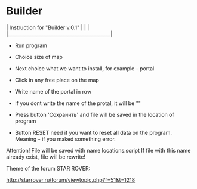 # Builder

|      Instruction for "Builder v.0.1"      |
|  	                                        |
|___________________________________________|

- Run program
- Choice size of map



- Next choice what we want to install, for example - portal
- Click in any free place on the map
- Write name of the portal in row
- If you dont write the name of the protal, it will be ""
- Press button 'Сохранить' and file will be saved in the location of program 


- Button RESET need if you want to reset all data on the program. Meaning - if you maked something error.

Attention! File will be saved with name locations.script
If file with this name already exist, file wiil be rewrite!

Theme of the forum STAR ROVER:

http://starrover.ru/forum/viewtopic.php?f=51&t=1218


